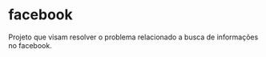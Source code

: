 facebook
========

Projeto que visam resolver o problema relacionado a busca de informações no facebook.
